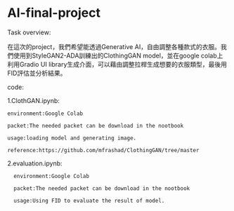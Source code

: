# AI-final-project
Task overview:

在這次的project，我們希望能透過Generative AI，自由調整各種款式的衣服。我們使用到StyleGAN2-ADA訓練出的ClothingGAN model，並在google colab上利用Gradio UI library生成介面，可以藉由調整拉桿生成想要的衣服類型，最後用FID評估並分析結果。


code:
  
  1.ClothGAN.ipynb:
    
    environment:Google Colab
    
    packet:The needed packet can be download in the nootbook
    
    usage:loading model and generating image.
    
    reference:https://github.com/mfrashad/ClothingGAN/tree/master
    
   2.evaluation.ipynb:
   
      environment:Google Colab
      
      packet:The needed packet can be download in the nootbook
      
      usage:Using FID to evaluate the result of model.
      
